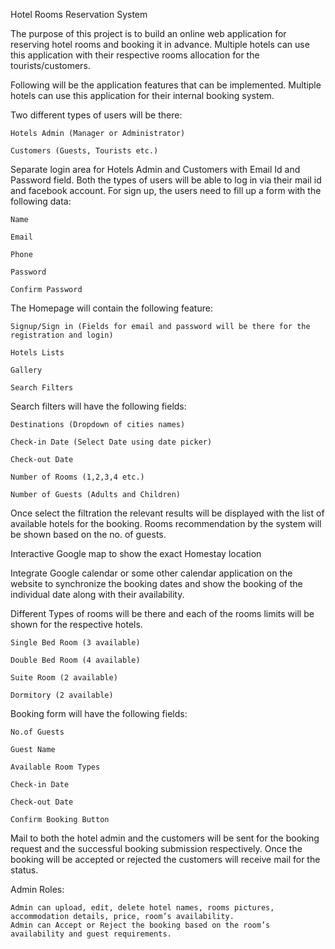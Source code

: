 Hotel Rooms Reservation System

The purpose of this project is to build an online web application for reserving hotel rooms and booking it in advance. Multiple hotels can use this application with their respective rooms allocation for the tourists/customers.

Following will be the application features that can be implemented. Multiple hotels can use this application for their internal booking system.

Two different types of users will be there:

    Hotels Admin (Manager or Administrator)

    Customers (Guests, Tourists etc.)


Separate login area for Hotels Admin and Customers with Email Id and Password field. Both the types of users will be able to log in via their mail id and facebook account. For sign up, the users need to fill up a form with the following data:

    Name

    Email

    Phone

    Password

    Confirm Password


The Homepage will contain the following feature:

    Signup/Sign in (Fields for email and password will be there for the registration and login)

    Hotels Lists

    Gallery

    Search Filters


Search filters will have the following fields:

    Destinations (Dropdown of cities names)

    Check-in Date (Select Date using date picker)

    Check-out Date

    Number of Rooms (1,2,3,4 etc.)

    Number of Guests (Adults and Children)


Once select the filtration the relevant results will be displayed with the list of available hotels for the booking. Rooms recommendation by the system will be shown based on the no. of guests.

Interactive Google map to show the exact Homestay location

Integrate Google calendar or some other calendar application on the website to synchronize the booking dates and show the booking of the individual date along with their availability.

Different Types of rooms will be there and each of the rooms limits will be shown for the respective hotels.

    Single Bed Room (3 available)

    Double Bed Room (4 available)

    Suite Room (2 available)

    Dormitory (2 available)


Booking form will have the following fields:

    No.of Guests

    Guest Name

    Available Room Types

    Check-in Date

    Check-out Date

    Confirm Booking Button


Mail to both the hotel admin and the customers will be sent for the booking request and the successful booking submission respectively. Once the booking will be accepted or rejected the customers will receive mail for the status.

Admin Roles:

    Admin can upload, edit, delete hotel names, rooms pictures, accommodation details, price, room’s availability.
    Admin can Accept or Reject the booking based on the room’s availability and guest requirements.
